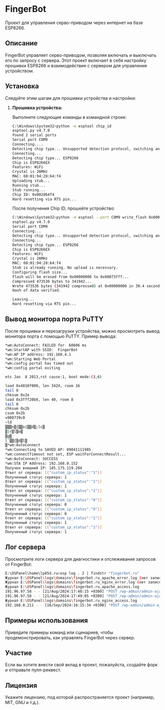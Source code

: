 # FingerBot

Проект для управления серво-приводом через интернет на базе ESP8266.

## Описание

FingerBot управляет серво-приводом, позволяя включать и выключать его по запросу с сервера. Этот проект включает в себя настройку прошивки ESP8266 и взаимодействие с сервером для управления устройством.

## Установка

Следуйте этим шагам для прошивки устройства и настройки:

1. **Прошивка устройства:**

   Выполните следующие команды в командной строке:

   ```bash
   C:\Windows\System32>python -m esptool chip_id
   esptool.py v4.7.0
   Found 2 serial ports
   Serial port COM9
   Connecting....
   Detecting chip type... Unsupported detection protocol, switching and trying again...
   Connecting...
   Detecting chip type... ESP8266
   Chip is ESP8266EX
   Features: WiFi
   Crystal is 26MHz
   MAC: 60:01:94:28:64:f4
   Uploading stub...
   Running stub...
   Stub running...
   Chip ID: 0x002864f4
   Hard resetting via RTS pin...
   ```

   После получения Chip ID, прошейте устройство:

   ```bash
   C:\Windows\System32>python -m esptool --port COM9 write_flash 0x00000 "E:\OSPanel\home\fingerbot.ru\bin\uploads\src.ino.bin"
   esptool.py v4.7.0
   Serial port COM9
   Connecting...
   Detecting chip type... Unsupported detection protocol, switching and trying again...
   Connecting...
   Detecting chip type... ESP8266
   Chip is ESP8266EX
   Features: WiFi
   Crystal is 26MHz
   MAC: 60:01:94:28:64:f4
   Stub is already running. No upload is necessary.
   Configuring flash size...
   Flash will be erased from 0x00000000 to 0x00073fff...
   Compressed 473536 bytes to 341942...
   Wrote 473536 bytes (341942 compressed) at 0x00000000 in 30.4 seconds (effective 124.7 kbit/s)...
   Hash of data verified.

   Leaving...
   Hard resetting via RTS pin...

   ```

## Вывод монитора порта PuTTY

После прошивки и перезагрузки устройства, можно просмотреть вывод монитора порта с помощью PuTTY. Пример вывода:

```bash
*wm:AutoConnect: FAILED for  60606 ms
*wm:StartAP with SSID:  FingerBot
*wm:AP IP address: 192.168.4.1
*wm:Starting Web Portal
*wm:config portal has timed out
*wm:config portal exiting

ets Jan  8 2013,rst cause:1, boot mode:(3,6)

load 0x4010f000, len 3424, room 16
tail 0
chksum 0x2e
load 0x3fff20b8, len 40, room 8
tail 0
chksum 0x2b
csum 0x2b
v000739c0
~ld
▒▒▒n▒{▒▒o|▒▒d▒;lc▒
▒|r▒l▒o▒
▒g▒
l`▒▒{▒d▒l▒
▒*wm:AutoConnect
*wm:Connecting to SAVED AP: 89041111985
*wm:connectTimeout not set, ESP waitForConnectResult...
*wm:AutoConnect: SUCCESS
*wm:STA IP Address: 192.168.0.152
Получен внешний IP: 185.175.119.204
Ответ от сервера: [{"custom_ip_status":"1"}]
Полученный статус сервера: 1
Ответ от сервера: [{"custom_ip_status":"1"}]
Полученный статус сервера: 1
Ответ от сервера: [{"custom_ip_status":"1"}]
Полученный статус сервера: 1
Ответ от сервера: [{"custom_ip_status":"0"}]
Полученный статус сервера: 0
Ответ от сервера: [{"custom_ip_status":"0"}]
Полученный статус сервера: 0
Ответ от сервера: [{"custom_ip_status":"1"}]
Полученный статус сервера: 1
Ответ от сервера: [{"custom_ip_status":"1"}]
Полученный статус сервера: 1
```

## Лог сервера

Просмотрите логи сервера для диагностики и отслеживания запросов от FingerBot:

```bash
E:\OSPanel\home\lp85d.ru>osp log . 2 | findstr "fingerbot.ru"
Журнал E:\OSPanel\logs\domains\fingerbot.ru_apache_error.log (нет записей)
Журнал E:\OSPanel\logs\domains\fingerbot.ru_nginx_error.log (нет записей)
Журнал E:\OSPanel\logs\domains\fingerbot.ru_apache_access.log
191.96.97.58 - - [21/Aug/2024:17:48:15 +0300] "POST /wp-admin/admin-ajax.php HTTP/2.0" 200 51 "https://fingerbot.ru/wp-admin/admin.php?page=custom-ip-address" "Mozilla/5.0 (Windows NT 10.0; Win64; x64) AppleWebKit/537.36 (KHTML, like Gecko) Chrome/127.0.0.0 Safari/537.36"
191.96.97.58 - - [21/Aug/2024:17:49:05 +0300] "POST /wp-admin/admin-ajax.php HTTP/2.0" 200 5 "https://fingerbot.ru/wp-admin/admin.php?page=custom-ip-address" "Mozilla/5.0 (Windows NT 10.0; Win64; x64) AppleWebKit/537.36 (KHTML, like Gecko) Chrome/127.0.0.0 Safari/537.36"
Журнал E:\OSPanel\logs\domains\fingerbot.ru_nginx_access.log
192.168.0.211 - - [16/Sep/2024:16:15:34 +0300] "POST /wp-admin/admin-ajax.php HTTP/2.0" 200 5 "https://fingerbot.ru/wp-admin/admin.php?page=custom-ip-address" "Mozilla/5.0 (Windows NT 10.0; Win64; x64) AppleWebKit/537.36 (KHTML, like Gecko) Chrome/127.0.0.0 Safari/537.36"
```

## Примеры использования

Приведите примеры команд или сценариев, чтобы продемонстрировать, как управлять FingerBot через сервер.

## Участие

Если вы хотите внести свой вклад в проект, пожалуйста, создайте форк и отправьте пулл-реквест.

## Лицензия

Укажите лицензию, под которой распространяется проект (например, MIT, GNU и т.д.).
